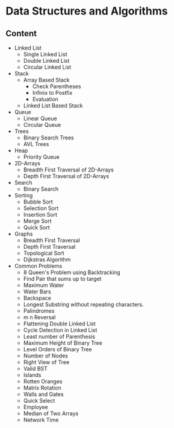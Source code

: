 # Data Structures and Algorithms

## Content
  * Linked List
     - Single Linked List
     - Double Linked List
     - Circular Linked List
  * Stack
     - Array Based Stack
          - Check Parentheses
          - Infinix to Postfix
          - Evaluation
     - Linked List Based Stack
  * Queue
     - Linear Queue
     - Circular Queue
  * Trees
     - Binary Search Trees
     - AVL Trees
  * Heap
     - Priority Queue
  * 2D-Arrays
     - Breadth First Traversal of 2D-Arrays
     - Depth First Traversal of 2D-Arrays
  * Search
     - Binary Search
  * Sorting
     - Bubble Sort
     - Selection Sort
     - Insertion Sort
     - Merge Sort
     - Quick Sort
  * Graphs
     - Breadth First Traversal
     - Depth First Traversal
     - Topological Sort
     - Dijkstras Algorithm
  * Common Problems
     - 8 Queen's Problem using Backtracking
     - Find Pair that sums up to target
     - Maximum Water
     - Water Bars
     - Backspace
     - Longest Substring without repeating characters.
     - Palindromes
     - m n Reversal
     - Flattening Double Linked List
     - Cycle Detection in Linked List
     - Least number of Parenthesis
     - Maximum Height of Binary Tree
     - Level Orders of Binary Tree
     - Number of Nodes
     - Right View of Tree
     - Valid BST
     - Islands
     - Rotten Oranges
     - Matrix Rotation
     - Walls and Gates
     - Quick Select
     - Employee
     - Median of Two Arrays
     - Network Time
